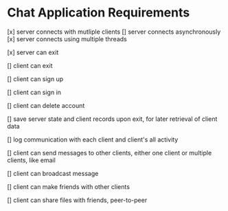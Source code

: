 # Chat Application Requirements

[x] server connects with mutliple clients
    [] server connects asynchronously
    [x] server connects using multiple threads

[x] server can exit

[] client can exit

[] client can sign up

[] client can sign in

[] client can delete account

[] save server state and client records upon exit, for later retrieval of client data

[] log communication with each client and client's all activity

[] client can send messages to other clients, either one client or multiple clients, like email

[] client can broadcast message

[] client can make friends with other clients

[] client can share files with friends, peer-to-peer